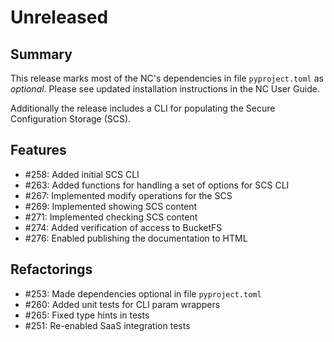 # Unreleased

## Summary

This release marks most of the NC's dependencies in file `pyproject.toml` as _optional_.  Please see updated installation instructions in the NC User Guide.

Additionally the release includes a CLI for populating the Secure Configuration Storage (SCS).

## Features

* #258: Added initial SCS CLI
* #263: Added functions for handling a set of options for SCS CLI
* #267: Implemented modify operations for the SCS
* #269: Implemented showing SCS content
* #271: Implemented checking SCS content
* #274: Added verification of access to BucketFS
* #276: Enabled publishing the documentation to HTML

## Refactorings

* #253: Made dependencies optional in file `pyproject.toml`
* #260: Added unit tests for CLI param wrappers
* #265: Fixed type hints in tests
* #251: Re-enabled SaaS integration tests
